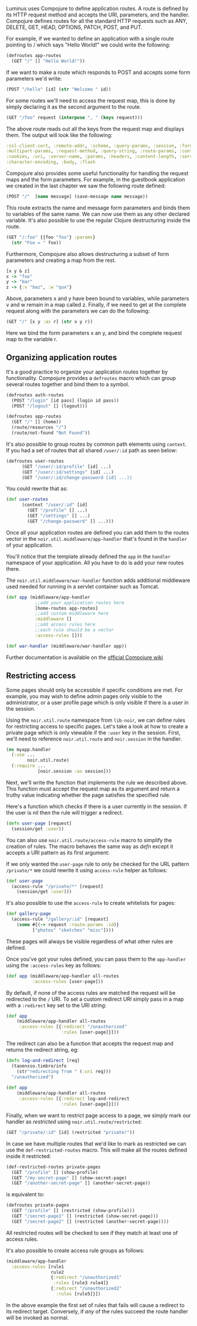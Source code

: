 Luminus uses Compojure to define application routes.
A route is defined by its HTTP request method and accepts the URI, parameters, and the handler.
Compojure defines routes for all the standard HTTP requests such as
ANY, DELETE, GET, HEAD, OPTIONS, PATCH, POST, and PUT.

For example, if we wanted to define an application with a single route pointing to / which
says "Hello World!" we could write the following:

```clojure
(defroutes app-routes
  (GET "/" [] "Hello World!"))
```

If we want to make a route which responds to POST and accepts some form parameters we'd write:

```clojure
(POST "/hello" [id] (str "Welcome " id))
```

For some routes we'll need to access the request map, this is done by simply declaring it as the second argument to the route.

```clojure
(GET "/foo" request (interpose ", " (keys request)))
```

The above route reads out all the keys from the request map and displays them. The output will look like the following:

```clojure
:ssl-client-cert, :remote-addr, :scheme, :query-params, :session, :form-params,
:multipart-params, :request-method, :query-string, :route-params, :content-type,
:cookies, :uri, :server-name, :params, :headers, :content-length, :server-port,
:character-encoding, :body, :flash
```

Compojure also provides some useful functionality for handling the request maps and the form parameters.
For example, in the guestbook application we created in the last chapter we saw the following route defined:

```clojure
(POST "/"  [name message] (save-message name message))
```

This route extracts the name and message form parameters and binds them to variables of the same name.
We can now use them as any other declared variable. It's also possible to use the regular Clojure destructuring
inside the route.

```clojure
(GET "/:foo" {{foo "foo"} :params}
  (str "Foo = " foo))
```

Furthermore, Compojure also allows destructuring a subset of form parameters and creating a map from the rest.

```clojure
[x y & z]
x -> "foo"
y -> "bar"
z -> {:v "baz", :w "qux"}
```

Above, parameters x and y have been bound to variables, while parameters v and w remain in a map called z.
Finally, if we need to get at the complete request along with the parameters we can do the following:

```clojure
(GET "/" [x y :as r] (str x y r))
```

Here we bind the form parameters x an y, and bind the complete request map to the variable r.

## Organizing application routes

It's a good practice to organize your application routes together by functionality. Compojure provides
a `defroutes` macro which can group several routes together and bind them to a symbol.

```clojure
(defroutes auth-routes
  (POST "/login" [id pass] (login id pass))
  (POST "/logout" [] (logout)))

(defroutes app-routes
  (GET "/" [] (home))
  (route/resources "/")
  (route/not-found "Not Found"))
```

It's also possible to group routes by common path elements using `context`. If you had
a set of routes that all shared `/user/:id` path as seen below:

```clojure
(defroutes user-routes
      (GET "/user/:id/profile" [id] ...)
      (GET "/user/:id/settings" [id] ...)
      (GET "/user/:id/change-password [id] ...))
```

You could rewrite that as:

```clojure
(def user-routes
      (context "/user/:id" [id]
        (GET "/profile" [] ...)
        (GET "/settings" [] ...)
        (GET "/change-password" [] ...)))
```


Once all your application routes are defined you can add them to the routes vector in the 
`noir.util.middleware/app-handler` that's found in the `handler` of your application.

You'll notice that the template already defined the `app` in the `handler` namespace of your
application. All you have to do is add your new routes there.

The `noir.util.middleware/war-handler` function adds additional middleware used needed for 
running in a servlet container such as Tomcat.

```clojure
(def app (middleware/app-handler
           ;;add your application routes here
           [home-routes app-routes]
           ;;add custom middleware here
           :middleware []
           ;;add access rules here
           ;;each rule should be a vector
           :access-rules []))

(def war-handler (middleware/war-handler app))
```

Further documentation is available on the [official Compojure wiki](https://github.com/weavejester/compojure/wiki)

## Restricting access

Some pages should only be accessible if specific conditions are met. For example,
you may wish to define admin pages only visible to the administrator, or a user profile
page which is only visible if there is a user in the session.

Using the `noir.util.route` namespace from `lib-noir`, we can define rules for restricting 
access to specific pages. Let's take a look at how to create a private page which is only 
viewable if the `:user` key in the session. First, we'll need  to reference `noir.util.route`
and `noir.session` in the handler.

```clojure
(ns myapp.handler
  (:use ... 
        noir.util.route)
  (:require ...             
            [noir.session :as session]))
```

Next, we'll write the function that implements the rule we described above. This function 
must accept the request map as its argument and return a truthy value indicating whether 
the page satisfies the specified rule.

Here's a function which checks if there is a user currently in the session. If the user is
nil then the rule will trigger a redirect.

```clojure
(defn user-page [request]
  (session/get :user))
```

You can also use `noir.util.route/access-rule` macro to simplify the creation of rules. The
macro behaves the same way as *defn* except it accepts a URI pattern as its first argument:

If we only wanted the `user-page` rule to only be checked for the URL pattern
`/private/*` we could rewrite it using `access-rule` helper as follows:

```clojure
(def user-page
  (access-rule "/private/*" [request]
    (session/get :user)))
```

It's also possible to use the `access-rule` to create whitelists for pages:

```clojure
(def gallery-page
  (access-rule "/gallery/:id" [request]
    (some #{(-> request :route-params :id)} 
          ["photos" "sketches" "misc"])))
```
These pages will always be visible regardless of what other rules are defined.


Once you've got your rules defined, you can pass them to the `app-handler` using the 
`:access-rules` key as follows:

```clojure
(def app (middleware/app-handler all-routes
          :access-rules [user-page]))
```

By default, if none of the access rules are matched the request will be redirected to the `/` URI.
To set a custom redirect URI simply pass in a map with a `:redirect` key set to the URI string:

```clojure
(def app   
    (middleware/app-handler all-routes
     :access-rules [{:redirect "/unauthorized"
                     :rules [user-page]}]))
```

The redirect can also be a function that accepts the request map and returns the redirect string, eg:


```clojure
(defn log-and-redirect [req]
  (taoensso.timbre/info
    (str"redirecting from " (:uri req)))
  "/unauthorized")
  
(def app   
    (middleware/app-handler all-routes
     :access-rules [{:redirect log-and-redirect                                 
                     :rules [user-page]}]))
```

Finally, when we want to restrict page access to a page, we simply mark 
our handler as *restricted* using `noir.util.route/restricted`:

```clojure
(GET "/private/:id" [id] (restricted "private!"))
```

In case we have multiple routes that we'd like to mark as restricted we can use the 
`def-restricted-routes` macro. This will make all the routes defined inside it restricted:

```clojure
(def-restricted-routes private-pages
  (GET "/profile" [] (show-profile)
  (GET "/my-secret-page" [] (show-secret-page)
  (GET "/another-secret-page" [] (another-secret-page))
```

is equivalent to:

```clojure
(defroutes private-pages
  (GET "/profile" [] (restricted (show-profile)))
  (GET "/secret-page1" [] (restricted (show-secret-page)))
  (GET "/secret-page2" [] (restricted (another-secret-page))))
```

All restricted routes will be checked to see if they match at least one of access rules.

It's also possible to create access rule groups as follows:

```clojure
(middleware/app-handler
  :access-rules [rule1 
                 rule2
                 {:redirect "/unauthorized1"
                  :rules [rule3 rule4]}
                 {:redirect "/unauthorized2"
                   :rules [rule5]}])
```

In the above example the first set of rules that fails will cause a redirect to its redirect target.
Conversely, if *any* of the rules succeed the route handler will be invoked as normal.
